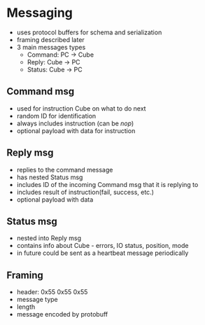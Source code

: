 # Messaging
- uses protocol buffers for schema and serialization
- framing described later
- 3 main messages types
    - Command: PC -> Cube
    - Reply: Cube -> PC
    - Status: Cube -> PC

## Command msg
- used for instruction Cube on what to do next
- random ID for identification
- always includes instruction (can be _nop_)
- optional payload with data for instruction

## Reply msg
- replies to the command message
- has nested Status msg
- includes ID of the incoming Command msg that it is replying to
- includes result of instruction(fail, success, etc.)
- optional payload with data

## Status msg
- nested into Reply msg
- contains info about Cube - errors, IO status, position, mode
- in future could be sent as a heartbeat message periodically

## Framing
- header: 0x55 0x55 0x55
- message type
- length
- message encoded by protobuff